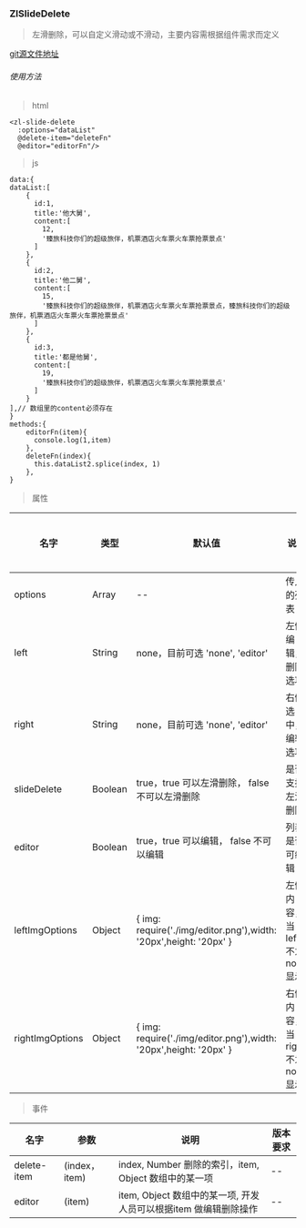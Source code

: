 
### ZlSlideDelete
> 左滑删除，可以自定义滑动或不滑动，主要内容需根据组件需求而定义

[git源文件地址](https://github.com/xuqichuang/zl-slide-delete)
###### 使用方法

> html

```
<zl-slide-delete 
  :options="dataList"
  @delete-item="deleteFn" 
  @editor="editorFn"/>
```
> js

```
data:{
dataList:[
    {
      id:1,
      title:'他大舅',
      content:[
        12,
        '臻旅科技你们的超级旅伴，机票酒店火车票火车票抢票景点'
      ]
    },
    {
      id:2,
      title:'他二舅',
      content:[
        15,
        '臻旅科技你们的超级旅伴，机票酒店火车票火车票抢票景点，臻旅科技你们的超级旅伴，机票酒店火车票火车票抢票景点'
      ]
    },
    {
      id:3,
      title:'都是他舅',
      content:[
        19,
        '臻旅科技你们的超级旅伴，机票酒店火车票火车票抢票景点'
      ]
    }
],// 数组里的content必须存在
}
methods:{
    editorFn(item){
      console.log(1,item)
    },
    deleteFn(index){
      this.dataList2.splice(index, 1)
    },
}
```
> 属性

| 名字            | 类型    | 默认值                                                            | 说明                           | 版本要求 |
| --------------- | ------- | ----------------------------------------------------------------- | ------------------------------ | -------- |
| options         | Array   | --                                                                | 传入的列表                     | --       |
| left            | String  | none，目前可选 'none', 'editor'                                   | 左侧编辑，删除选项             | --       |
| right           | String  | none，目前可选 'none', 'editor'                                   | 右侧选中，编辑选项             | --       |
| slideDelete     | Boolean | true，true 可以左滑删除， false 不可以左滑删除                    | 是否支持左滑删除               | --       |
| editor          | Boolean | true，true 可以编辑， false 不可以编辑                            | 列表是否可编辑                 | --       |
| leftImgOptions  | Object  | { img: require('./img/editor.png'),width: '20px',height: '20px' } | 左侧内容， 当left不为none显示  | --       |
| rightImgOptions | Object  | { img: require('./img/editor.png'),width: '20px',height: '20px' } | 右侧内容， 当right不为none显示 | --       |

> 事件

| 名字        | 参数          | 说明                                                             | 版本要求 |
| ----------- | ------------- | ---------------------------------------------------------------- | -------- |
| delete-item | (index，item) | index, Number 删除的索引，item, Object 数组中的某一项            | --       |
| editor      | (item)        | item, Object 数组中的某一项, 开发人员可以根据item 做编辑删除操作 | --       |

